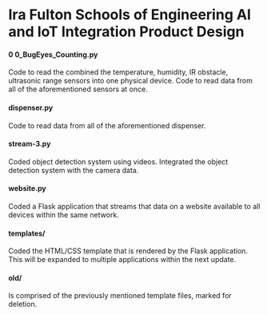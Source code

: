 # Ira Fulton Schools of Engineering AI and IoT Integration Product Design
#### 0 0_BugEyes_Counting.py
Code to read the combined the temperature, humidity, IR obstacle, ultrasonic range sensors into one physical device.
Code to read data from all of the aforementioned sensors at once.
#### dispenser.py
Code to read data from all of the aforementioned dispenser.
#### stream-3.py
Coded object detection system using videos. 
Integrated the object detection system with the camera data.
#### website.py
Coded a Flask application that streams that data on a website available to all devices within the same network.
#### templates/
Coded the HTML/CSS template that is rendered by the Flask application. This will be expanded to multiple applications within the next update.
#### old/
Is comprised of the previously mentioned template files, marked for deletion.

